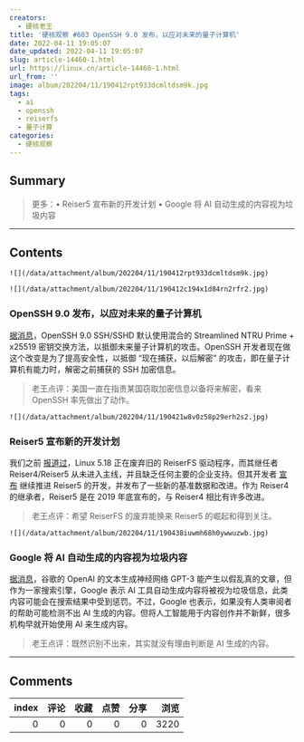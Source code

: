 ```yaml
---
creators:
  - 硬核老王
title: '硬核观察 #603 OpenSSH 9.0 发布，以应对未来的量子计算机'
date: 2022-04-11 19:05:07
date_updated: 2022-04-11 19:05:07
slug: article-14460-1.html
url: https://linux.cn/article-14460-1.html
url_from: ''
image: album/202204/11/190412rpt933dcmltdsm9k.jpg
tags:
  - ai
  - openssh
  - reiserfs
  - 量子计算
categories:
  - 硬核观察
---
```


## Summary

> 更多：• Reiser5 宣布新的开发计划 • Google 将 AI 自动生成的内容视为垃圾内容

***

<!-- more -->

## Contents

`![](/data/attachment/album/202204/11/190412rpt933dcmltdsm9k.jpg)`

`![](/data/attachment/album/202204/11/190412c194x1d84rn2rfr2.jpg)`

### OpenSSH 9.0 发布，以应对未来的量子计算机

[据消息](https://www.phoronix.com/scan.php?page=news_item&px=OpenSSH-9.0-Released)，OpenSSH 9.0 SSH/SSHD 默认使用混合的 Streamlined NTRU Prime + x25519 密钥交换方法，以抵御未来量子计算机的攻击。OpenSSH 开发者现在做这个改变是为了提高安全性，以抵御 “现在捕获，以后解密” 的攻击，即在量子计算机有能力时，解密之前捕获的 SSH 加密信息。

> 
> 老王点评：美国一直在指责某国窃取加密信息以备将来解密，看来 OpenSSH 率先做出了动作。
> 
> 
> 

`![](/data/attachment/album/202204/11/190421w8v0z58p29erh2s2.jpg)`

### Reiser5 宣布新的开发计划

我们之前 [报道过](https://linux.cn/article-14300-1.html)，Linux 5.18 正在废弃旧的 ReiserFS 驱动程序，而其继任者 Reiser4/Reiser5 从未进入主线，并且缺乏任何主要的企业支持。但其开发者 [宣布](https://www.phoronix.com/scan.php?page=news_item&px=Reiser5-April-2022) 继续推进 Reiser5 的开发，并发布了一些新的基准数据和改进。作为 Reiser4 的继承者，Reiser5 是在 2019 年底宣布的，与 Reiser4 相比有许多改进。

> 
> 老王点评：希望 ReiserFS 的废弃能换来 Reiser5 的崛起和得到关注。
> 
> 
> 

`![](/data/attachment/album/202204/11/190438iuwmh68h0ywwuzwb.jpg)`

### Google 将 AI 自动生成的内容视为垃圾内容

[据消息](https://www.searchenginejournal.com/google-says-ai-generated-content-is-against-guidelines/444916/)，谷歌的 OpenAI 的文本生成神经网络 GPT-3 能产生以假乱真的文章，但作为一家搜索引擎，Google 表示 AI 工具自动生成内容将被视为垃圾信息，此类内容可能会在搜索结果中受到惩罚。不过，Google 也表示，如果没有人类审阅者的帮助可能检测不出 AI 生成的内容。但将人工智能用于内容创作并不新鲜，很多机构早就开始使用 AI 来生成内容。

> 
> 老王点评：既然识别不出来，其实就没有理由判断是 AI 生成的内容。
> 
> 
>

***

## Comments


|   index |   评论 |   收藏 |   点赞 |   分享 |   浏览 |
|--------:|-------:|-------:|-------:|-------:|-------:|
|       0 |      0 |      0 |      0 |      0 |   3220 |
